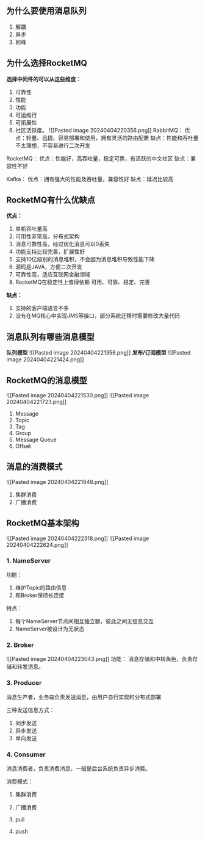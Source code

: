 ## 为什么要使用消息队列
1. 解耦
2. 异步
3. 削峰

## 为什么选择RocketMQ

**选择中间件的可以从这些维度：**
1. 可靠性
2. 性能
3. 功能
4. 可运维行
5. 可拓展性
6. 社区活跃度。
![[Pasted image 20240404220356.png]]
RabbitMQ：
优点：轻量、迅捷、容易部署和使用，拥有灵活的路由配置
缺点：性能和吞吐量不太理想，不容易进行二次开发

RocketMQ：
优点：性能好，高吞吐量，稳定可靠，有活跃的中文社区
缺点：兼容性不好

Kafka：
优点：拥有强大的性能及吞吐量，兼容性好
缺点：延迟比较高

## RocketMQ有什么优缺点
**优点：**
1. 单机吞吐量高
2. 可用性非常高，分布式架构
3. 消息可靠性高，经过优化消息可以0丢失
4. 功能支持比较完善，扩展性好
5. 支持10亿级别的消息堆积，不会因为消息堆积导致性能下降
6. 源码是JAVA，方便二次开发
7. 可靠性高，适应互联网金融领域
8. RocketMQ在稳定性上值得依赖
可用、可靠、稳定、完善

**缺点：**
1. 支持的客户端语言不多
2. 没有在MQ核心中实现JMS等接口，部分系统迁移时需要修改大量代码

## 消息队列有哪些消息模型
**队列模型**
![[Pasted image 20240404221356.png]]
**发布/订阅模型**
![[Pasted image 20240404221424.png]]

## RocketMQ的消息模型
![[Pasted image 20240404221530.png]]
![[Pasted image 20240404221723.png]]
1. Message
2. Topic
3. Tag
4. Group
5. Message Queue
6. Offset

## 消息的消费模式
![[Pasted image 20240404221848.png]]
1. 集群消费
2. 广播消费

## RocketMQ基本架构
![[Pasted image 20240404222318.png]]
![[Pasted image 20240404222624.png]]
### 1. NameServer
功能：
1. 维护Topic的路由信息
2. 和Broker保持长连接

特点：
1. 每个NameServer节点间相互独立额，彼此之间无信息交互
2. NameServer被设计为无状态

### 2. Broker
![[Pasted image 20240404223043.png]]
功能：
消息存储和中转角色，负责存储和转发消息。

### 3. Producer
消息生产者，业务端负责发送消息，由用户自行实现和分布式部署

三种发送信息方式：
1. 同步发送
2. 异步发送
3. 单向发送

### 4. Consumer
消息消费者，负责消费消息，一般是后台系统负责异步消费。

消费模式：
1. 集群消费
2. 广播消费

1. pull
2. push
